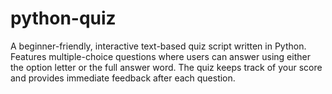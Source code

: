 # python-quiz
A beginner-friendly, interactive text-based quiz script written in Python. Features multiple-choice questions where users can answer using either the option letter or the full answer word. The quiz keeps track of your score and provides immediate feedback after each question.
